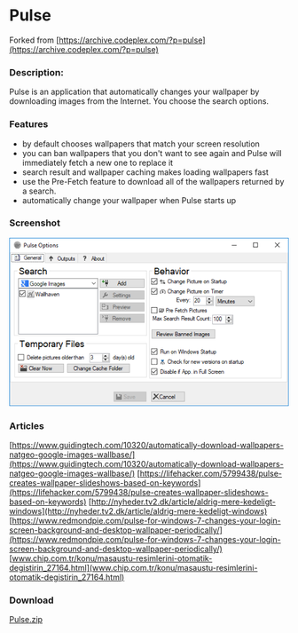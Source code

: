 # Pulse
Forked from [https://archive.codeplex.com/?p=pulse](https://archive.codeplex.com/?p=pulse)

### Description:
Pulse is an application that automatically changes your wallpaper by downloading images from the Internet. You choose the search options.

### Features
* by default chooses wallpapers that match your screen resolution
* you can ban wallpapers that you don't want to see again and Pulse will immediately fetch a new one to replace it
* search result and wallpaper caching makes loading wallpapers fast
* use the Pre-Fetch feature to download all of the wallpapers returned by a search.
* automatically change your wallpaper when Pulse starts up

### Screenshot
![UI](images/UI.png)
### Articles
[https://www.guidingtech.com/10320/automatically-download-wallpapers-natgeo-google-images-wallbase/](https://www.guidingtech.com/10320/automatically-download-wallpapers-natgeo-google-images-wallbase/)
[https://lifehacker.com/5799438/pulse-creates-wallpaper-slideshows-based-on-keywords](https://lifehacker.com/5799438/pulse-creates-wallpaper-slideshows-based-on-keywords)
[http://nyheder.tv2.dk/article/aldrig-mere-kedeligt-windows](http://nyheder.tv2.dk/article/aldrig-mere-kedeligt-windows)
[https://www.redmondpie.com/pulse-for-windows-7-changes-your-login-screen-background-and-desktop-wallpaper-periodically/](https://www.redmondpie.com/pulse-for-windows-7-changes-your-login-screen-background-and-desktop-wallpaper-periodically/)
[www.chip.com.tr/konu/masaustu-resimlerini-otomatik-degistirin_27164.html](www.chip.com.tr/konu/masaustu-resimlerini-otomatik-degistirin_27164.html)
### Download
[Pulse.zip](relase/Pulse.zip)
